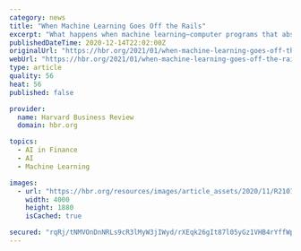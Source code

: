 ```yaml
---
category: news
title: "When Machine Learning Goes Off the Rails"
excerpt: "What happens when machine learning—computer programs that absorb new information and then change how they make decisions—leads to investment losses, biased hiring or lending, or car accidents? Should businesses allow their smart products and services to autonomously evolve,"
publishedDateTime: 2020-12-14T22:02:00Z
originalUrl: "https://hbr.org/2021/01/when-machine-learning-goes-off-the-rails"
webUrl: "https://hbr.org/2021/01/when-machine-learning-goes-off-the-rails"
type: article
quality: 56
heat: 56
published: false

provider:
  name: Harvard Business Review
  domain: hbr.org

topics:
  - AI in Finance
  - AI
  - Machine Learning

images:
  - url: "https://hbr.org/resources/images/article_assets/2020/11/R2101F_REID.jpg"
    width: 4000
    height: 1880
    isCached: true

secured: "rqRj/tNMVOnDnNRLs9cR3lMyW3jIWyd/rXEqk26gIt87l05yGz1VHB4rYffWpvRStHzadFTJJfhhxPFdrlnbhogguABpSQhmT6kFcTTnadcwRQABLCUlBjoZUXeYK/dUeozRhKicsSTijloF2kXOHuVkBtmxIVjJp+2IcH+0X+8UXGOdsByDSNLZzi4z4iRFGf0ipmA1KXSfqU6FT5yNRR7rglIRIqhcwoe+b+ywSTPRcqxnXdRJTm3x9IIJdYGrVrsUirmPqoAyuj2pRe5VJoqAmqaxxnVKaHdKnNo6L0dheokofPFtKYsbdAO6KFv2R8UA9Amk2CQMKNjns3zzFkmuR3n6sS1LZhpR2p1X8t4=;jhnFMuyUt/+LqwAKCwB4kQ=="
---
```


